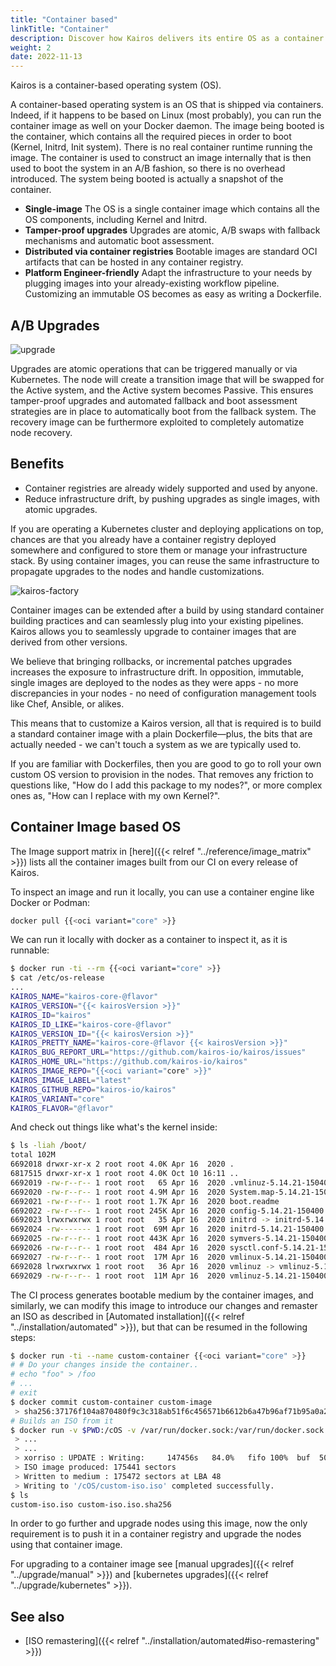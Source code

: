 ```yaml
---
title: "Container based"
linkTitle: "Container"
description: Discover how Kairos delivers its entire OS as a container image, enabling predictable upgrades and simple version control.
weight: 2
date: 2022-11-13
---
```


Kairos is a container-based operating system (OS).

A container-based operating system is an OS that is shipped via containers. Indeed, if it happens to be based on Linux (most probably), you can run the container image as well on your Docker daemon. The image being booted is the container, which contains all the required pieces in order to boot (Kernel, Initrd, Init system). There is no real container runtime running the image. The container is used to construct an image internally that is then used to boot the system in an A/B fashion, so there is no overhead introduced. The system being booted is actually a snapshot of the container.

- **Single-image** The OS is a single container image which contains all the OS components, including Kernel and Initrd.
- **Tamper-proof upgrades** Upgrades are atomic, A/B swaps with fallback mechanisms and automatic boot assessment.
- **Distributed via container registries** Bootable images are standard OCI artifacts that can be hosted in any container registry.
- **Platform Engineer-friendly** Adapt the infrastructure to your needs by plugging images into your already-existing workflow pipeline. Customizing an immutable OS becomes as easy as writing a Dockerfile.

## A/B Upgrades

![upgrade](https://user-images.githubusercontent.com/2420543/197806999-587632a1-0292-44df-bb8f-176ff702f62d.png)

Upgrades are atomic operations that can be triggered manually or via Kubernetes. The node will create a transition image that will be swapped for the Active system, and the Active system becomes Passive. This ensures tamper-proof upgrades and automated fallback and boot assessment strategies are in place to automatically boot from the fallback system. The recovery image can be furthermore exploited to completely automatize node recovery.

## Benefits

- Container registries are already widely supported and used by anyone.
- Reduce infrastructure drift, by pushing upgrades as single images, with atomic upgrades.

If you are operating a Kubernetes cluster and deploying applications on top, chances are that you already have a container registry deployed somewhere and configured to store them or manage your infrastructure stack. By using container images, you can reuse the same infrastructure to propagate upgrades to the nodes and handle customizations.

![kairos-factory](https://user-images.githubusercontent.com/2420543/197808767-e213709d-af21-4e32-9a78-818f34170077.png)

Container images can be extended after a build by using standard container building practices and can seamlessly plug into your existing pipelines. Kairos allows you to seamlessly upgrade to container images that are derived from other versions.

We believe that bringing rollbacks, or incremental patches upgrades increases the exposure to infrastructure drift. In opposition, immutable, single images are deployed to the nodes as they were apps - no more discrepancies in your nodes - no need of configuration management tools like Chef, Ansible, or alikes.

This means that to customize a Kairos version, all that is required is to build a standard container image with a plain Dockerfile—plus, the bits that are actually needed - we can't touch a system as we are typically used to.

If you are familiar with Dockerfiles, then you are good to go to roll your own custom OS version to provision in the nodes. That removes any friction to questions like, "How do I add this package to my nodes?", or more complex ones as, "How can I replace with my own Kernel?".

## Container Image based OS

The Image support matrix in [here]({{< relref "../reference/image_matrix" >}}) lists all the container images built from our CI on every release of Kairos.

To inspect an image and run it locally, you can use a container engine like Docker or Podman:

```bash
docker pull {{<oci variant="core" >}}
```

We can run it locally with docker as a container to inspect it, as it is runnable:

```bash
$ docker run -ti --rm {{<oci variant="core" >}}
$ cat /etc/os-release
...
KAIROS_NAME="kairos-core-@flavor"
KAIROS_VERSION="{{< kairosVersion >}}"
KAIROS_ID="kairos"
KAIROS_ID_LIKE="kairos-core-@flavor"
KAIROS_VERSION_ID="{{< kairosVersion >}}"
KAIROS_PRETTY_NAME="kairos-core-@flavor {{< kairosVersion >}}"
KAIROS_BUG_REPORT_URL="https://github.com/kairos-io/kairos/issues"
KAIROS_HOME_URL="https://github.com/kairos-io/kairos"
KAIROS_IMAGE_REPO="{{<oci variant="core" >}}"
KAIROS_IMAGE_LABEL="latest"
KAIROS_GITHUB_REPO="kairos-io/kairos"
KAIROS_VARIANT="core"
KAIROS_FLAVOR="@flavor"
```

And check out things like what's the kernel inside:

```bash
$ ls -liah /boot/
total 102M
6692018 drwxr-xr-x 2 root root 4.0K Apr 16  2020 .
6817515 drwxr-xr-x 1 root root 4.0K Oct 10 16:11 ..
6692019 -rw-r--r-- 1 root root   65 Apr 16  2020 .vmlinuz-5.14.21-150400.24.21-default.hmac
6692020 -rw-r--r-- 1 root root 4.9M Apr 16  2020 System.map-5.14.21-150400.24.21-default
6692021 -rw-r--r-- 1 root root 1.7K Apr 16  2020 boot.readme
6692022 -rw-r--r-- 1 root root 245K Apr 16  2020 config-5.14.21-150400.24.21-default
6692023 lrwxrwxrwx 1 root root   35 Apr 16  2020 initrd -> initrd-5.14.21-150400.24.21-default
6692024 -rw------- 1 root root  69M Apr 16  2020 initrd-5.14.21-150400.24.21-default
6692025 -rw-r--r-- 1 root root 443K Apr 16  2020 symvers-5.14.21-150400.24.21-default.gz
6692026 -rw-r--r-- 1 root root  484 Apr 16  2020 sysctl.conf-5.14.21-150400.24.21-default
6692027 -rw-r--r-- 1 root root  17M Apr 16  2020 vmlinux-5.14.21-150400.24.21-default.gz
6692028 lrwxrwxrwx 1 root root   36 Apr 16  2020 vmlinuz -> vmlinuz-5.14.21-150400.24.21-default
6692029 -rw-r--r-- 1 root root  11M Apr 16  2020 vmlinuz-5.14.21-150400.24.21-default
```

The CI process generates bootable medium by the container images, and similarly, we can modify this image to introduce our changes and remaster an ISO as described in [Automated installation]({{< relref "../installation/automated" >}}), but that can be resumed in the following steps:

```bash
$ docker run -ti --name custom-container {{<oci variant="core" >}}
# # Do your changes inside the container..
# echo "foo" > /foo
# ...
# exit
$ docker commit custom-container custom-image
 > sha256:37176f104a870480f9c3c318ab51f6c456571b6612b6a47b96af71b95a0a27c7
# Builds an ISO from it
$ docker run -v $PWD:/cOS -v /var/run/docker.sock:/var/run/docker.sock -i --rm quay.io/kairos/auroraboot:{{< auroraBootVersion >}} --debug build-iso --name "custom-iso" --date=false --output /cOS/ custom-image
 > ...
 > ...
 > xorriso : UPDATE : Writing:     147456s   84.0%   fifo 100%  buf  50%   60.5xD
 > ISO image produced: 175441 sectors
 > Written to medium : 175472 sectors at LBA 48
 > Writing to '/cOS/custom-iso.iso' completed successfully.
$ ls
custom-iso.iso custom-iso.iso.sha256
```

In order to go further and upgrade nodes using this image, now the only requirement is to push it in a container registry and upgrade the nodes using that container image.

For upgrading to a container image see [manual upgrades]({{< relref "../upgrade/manual" >}}) and [kubernetes upgrades]({{< relref "../upgrade/kubernetes" >}}).

## See also

- [ISO remastering]({{< relref "../installation/automated#iso-remastering" >}})
